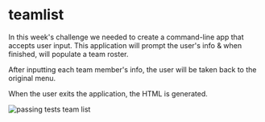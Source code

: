 # teamlist

In this week's challenge we needed to create a command-line app that accepts user input.
This application will prompt the user's info & when finished, will populate a team roster.

After inputting each team member's info, the user will be taken back to the original menu. 

When the user exits the application, the HTML is generated.

![passing tests team list](https://user-images.githubusercontent.com/104907412/182698030-ae50c318-b8df-478b-84bf-16cfe580a7e8.png)
